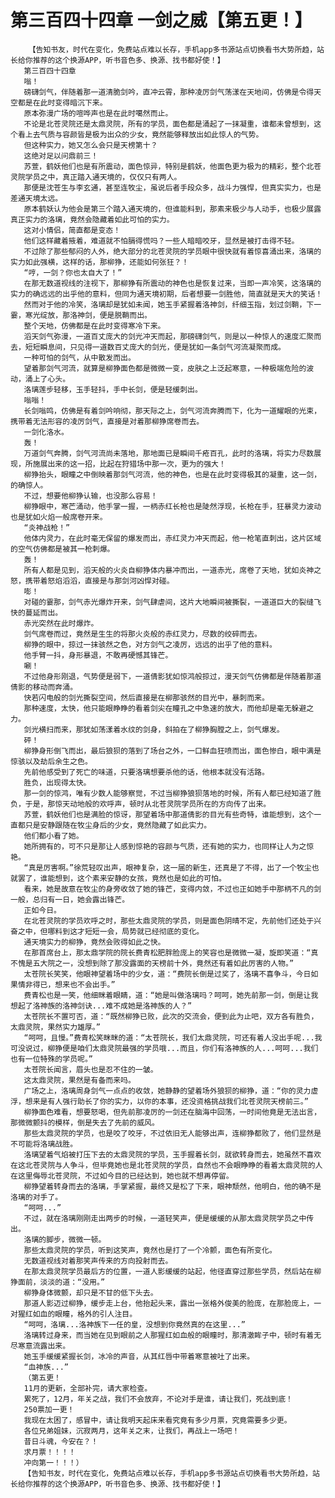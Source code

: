 # 第三百四十四章 一剑之威【第五更！】
        【告知书友，时代在变化，免费站点难以长存，手机app多书源站点切换看书大势所趋，站长给你推荐的这个换源APP，听书音色多、换源、找书都好使！】
       第三百四十四章
       嗡！
       磅礴剑气，伴随着那一道清脆剑吟，直冲云霄，那种凌厉剑气荡漾在天地间，仿佛是令得天空都是在此时变得暗沉下来。
       原本弥漫广场的喧哗声也是在此时噶然而止。
       不论是北苍灵院还是太鼎灵院，所有的学员，面色都是涌起了一抹凝重，谁都未曾想到，这个看上去气质与容颜皆是极为出众的少女，竟然能够释放出如此惊人的气势。
       但这种实力，她又怎么会只是天榜第十？
       这绝对足以问鼎前三！
       苏萱，鹤妖他们也是有所震动，面色惊异，特别是鹤妖，他面色更为极为的精彩，整个北苍灵院学员之中，真正踏入通天境的，仅仅只有两人。
       那便是沈苍生与李玄通，甚至连牧尘，虽说后者手段众多，战斗力强悍，但真实实力，也是差通天境太远。
       原本鹤妖认为他会是第三个踏入通天境的，但谁能料到，那素来极少与人动手，也极少展露真正实力的洛璃，竟然会隐藏着如此可怕的实力。
       这对小情侣，简直都是变态！
       他们这样藏着掖着，难道就不怕膈得慌吗？一些人暗暗咬牙，显然是被打击得不轻。
       不过除了那些郁闷的人外，绝大部分的北苍灵院的学员眼中很快就有着惊喜涌出来，洛璃的实力如此强横，这样的话，那柳狰，还能如何张狂？！
       “哼，一剑？你也太自大了！”
       在那无数道视线的注视下，那柳狰有所震动的神色也是恢复过来，当即一声冷笑，这洛璃的实力的确远远的出乎他的意料，但同为通天境初期，后者想要一剑胜他，简直就是天大的笑话！
       然而对于他的冷笑，洛璃却是犹如未闻，她玉手紧握着洛神剑，纤细玉指，划过剑鞘，下一霎，寒光绽放，那洛神剑，便是脱鞘而出。
       整个天地，仿佛都是在此时变得寒冷下来。
       滔天剑气弥漫，一道百丈庞大的剑光冲天而起，那磅礴剑气，则是以一种惊人的速度汇聚而去，短短瞬息间，只见得一道数百丈庞大的剑光，便是犹如一条剑气河流凝聚而成。
       一种可怕的剑气，从中散发而出。
       望着那剑气河流，就算是柳狰面色都是微微一变，皮肤之上泛起寒意，一种极端危险的波动，涌上了心头。
       洛璃莲步轻移，玉手轻抖，手中长剑，便是轻缓刺出。
       嗡嗡！
       长剑嗡鸣，仿佛是有着剑吟响彻，那天际之上，剑气河流奔腾而下，化为一道耀眼的光束，携带着无法形容的凌厉剑气，直接是对着那柳狰席卷而去。
       一剑化洛水。
       轰！
       万道剑气奔腾，剑气河流尚未落地，那地面已是瞬间千疮百孔，此时的洛璃，将实力尽数展现，所施展出来的这一招，比起在狩猎场中那一次，更为的强大！
       柳狰抬头，眼瞳之中倒映着那剑气河流，他的神色，也是在此时变得极其的凝重，这一剑，的确惊人。
       不过，想要他柳狰认输，也没那么容易！
       柳狰眼中，寒芒涌动，他手掌一握，一柄赤红长枪也是陡然浮现，长枪在手，狂暴灵力波动也是犹如火焰一般席卷开来。
       “炎神战枪！”
       他体内灵力，在此时毫无保留的爆发而出，赤红灵力冲天而起，他一枪笔直刺出，这片区域的空气仿佛都是被其一枪刺爆。
       轰！
       所有人都是见到，滔天般的火炎自柳狰体内暴冲而出，一道赤光，席卷了天地，犹如炎神之怒，携带着怒焰滔滔，直接是与那剑河凶悍对碰。
       嘭！
       对碰的霎那，剑气赤光爆炸开来，剑气肆虐间，这片大地瞬间被撕裂，一道道巨大的裂缝飞快的蔓延而出。
       赤光突然在此时爆炸。
       剑气席卷而过，竟然是生生的将那火炎般的赤红灵力，尽数的绞碎而去。
       柳狰的眼中，掠过一抹骇然之色，对方剑气之凌厉，远远的出乎了他的意料。
       他手臂一抖，身形暴退，不敢再硬憾其锋芒。
       唰！
       不过他身形刚退，气势便是弱下，一道倩影犹如惊鸿般掠过，漫天剑气仿佛都是伴随着那道倩影的移动而奔涌。
       快若闪电般的剑光撕裂空间，然后直接是在柳那骇然的目光中，暴刺而来。
       那种速度，太快，他只能眼睁睁的看着剑尖在瞳孔之中急速的放大，而他却是毫无躲避之力。
       剑光横扫而来，那犹如荡漾着水纹的剑身，斜拍在了柳狰胸膛之上，剑气爆发。
       砰！
       柳狰身形倒飞而出，最后狼狈的落到了场台之外，一口鲜血狂喷而出，面色惨白，眼中满是惊骇以及劫后余生之色。
       先前他感受到了死亡的味道，只要洛璃想要杀他的话，他根本就没有活路。
       胜负，出现得太快。
       那一剑的惊鸿，唯有少数人能够察觉，不过当柳狰狼狈落地的时候，所有人都已经知道了胜负，于是，那惊天动地般的欢呼声，顿时从北苍灵院学员所在的方向传了出来。
       苏萱，鹤妖他们也是满脸的惊讶，那望着场中那道倩影的目光有些奇特，谁能想到，这个一直都只是安静跟随在牧尘身后的少女，竟然隐藏了如此实力。
       他们都小看了她。
       她所拥有的，可不只是那让人感到惊艳的容颜与气质，还有她的实力，也同样让人为之惊艳。
       “真是厉害啊。”徐荒轻叹出声，眼神复杂，这一届的新生，还真是了不得，出了一个牧尘也就罢了，谁能想到，这个素来安静的女孩，竟然也是如此的可怕。
       看来，她是故意在牧尘的身旁收敛了她的锋芒，变得内敛，不过也正如她手中那柄不凡的剑一般，总归有一日，她会露出锋芒。
       正如今日。
       在北苍灵院的学员欢呼之时，那些太鼎灵院的学员，则是面色阴晴不定，先前他们还处于兴奋之中，但哪料到这才短短一会，局势就已经彻底的变化。
       通天境实力的柳狰，竟然会败得如此之快。
       在那首席台上，那太鼎学院的院长费青松肥胖脸庞上的笑容也是微微一凝，旋即笑道：“真不愧是五大院之一，没想到除了那没露面的天榜前十外，竟然还有着如此厉害的人物。”
       太苍院长笑笑，他眼神望着场中的少女，道：“费院长倒是过奖了，洛璃不喜争斗，今日如果情非得已，想来也不会出手。”
       费青松也是一笑，他细眯着眼睛，道：“她是叫做洛璃吗？呵呵，她先前那一剑，倒是让我想起了洛神族的洛神剑诀...难不成她是洛神族的人？”
       太苍院长不置可否，道：“既然柳狰已败，此次的交流会，便到此为止吧，双方各有胜负，太鼎灵院，果然实力雄厚。”
       “呵呵，且慢。”费青松笑眯眯的道：“太苍院长，我们太鼎灵院，可还有着人没出手呢...我可没说过，柳狰便是咱们太鼎灵院最强的学员哦...而且，你们有洛神族的人...呵呵...我们也有一位特殊的学员呢。”
       太苍院长闻言，眉头也是忍不住的一皱。
       这太鼎灵院，果然是有备而来吗。
       广场之上，洛璃周身剑气一点点的收敛，她静静的望着场外狼狈的柳狰，道：“你的灵力虚浮，想来是有人强行助长了你的实力，以你的本事，还没资格挑战我们北苍灵院天榜前三。”
       柳狰面色难看，想要怒喝，但先前那凌厉的一剑还在脑海中回荡，一时间他竟是无法出言，那微微颤抖的模样，倒是失去了先前的威风。
       那些太鼎灵院的学员，也是咬了咬牙，不过依旧无人能够出声，连柳狰都败了，他们显然是不可能将洛璃战胜。
       洛璃望着气焰被打压下去的太鼎灵院的学员，玉手握着长剑，就欲转身而去，她虽然不喜欢在这北苍灵院与人争斗，但毕竟她也是北苍灵院的学员，自然也不会眼睁睁的看着太鼎灵院的人在这里侮辱北苍灵院，不过如今目的已经达到，她也就不想再停留。
       柳狰望着转身而去的洛璃，手掌紧握，最终又是松了下来，眼神颓然，他明白，他的确不是洛璃的对手了。
       “呵呵...”
       不过，就在洛璃刚刚走出两步的时候，一道轻笑声，便是缓缓的从那太鼎灵院学员之中传出。
       洛璃的脚步，微微一顿。
       那些太鼎灵院的学员，听到这笑声，竟然也是打了一个冷颤，面色有所变化。
       无数道视线对着那笑声传来的方向投射而去。
       在那太鼎灵院学员最后方的位置，一道人影缓缓的站起，他径直穿过那些学员，然后站在柳狰面前，淡淡的道：“没用。”
       柳狰身体微颤，却只是不甘的低下头去。
       那道人影迈过柳狰，缓步走上台，他抬起头来，露出一张格外俊美的脸庞，在那脸庞上，一对猩红如血的眼瞳，格外的引人注目。
       “呵呵，洛璃...洛神族下一任的皇，没想到你竟然真的在这里...”
       洛璃转过身来，而当她在见到眼前之人那猩红如血般的眼瞳时，那清澈眸子中，顿时有着无尽寒意流露出来。
       她玉手缓缓紧握长剑，冰冷的声音，从其红唇中带着寒意被吐了出来。
       “血神族...”
       （第五更！
       11月的更新，全部补完，请大家检查。
       累死了，12月，年关之战，我们不会放弃，不论对手是谁，请让我们，死战到底！
       250票加一更！
       我现在太困了，感冒中，请让我明天起床来看究竟有多少月票，究竟需要多少更。
       各位兄弟姐妹，沉寂两月，这年关之末，让我们，再战上一场吧！
       昔日斗魂，今安在？！
       求月票！！！！
       冲向第一！！！）
       【告知书友，时代在变化，免费站点难以长存，手机app多书源站点切换看书大势所趋，站长给你推荐的这个换源APP，听书音色多、换源、找书都好使！】